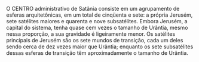 ﻿O CENTRO administrativo de Satânia consiste em um agrupamento de esferas arquitetônicas, em um total de cinqüenta e sete: a própria Jerusém, sete satélites maiores e quarenta e nove subsatélites. Embora Jerusém, a capital do sistema, tenha quase cem vezes o tamanho de Urântia, mesmo nessa proporção, a sua gravidade é ligeiramente menor. Os satélites principais de Jerusém são os sete mundos de transição, cada um deles sendo cerca de dez vezes maior que Urântia; enquanto os sete subsatélites dessas esferas de transição têm aproximadamente o tamanho de Urântia.